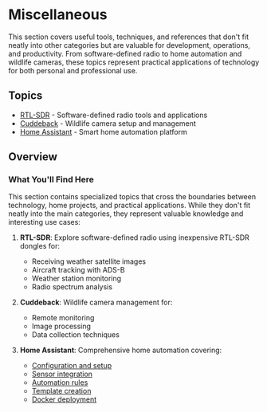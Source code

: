 # Miscellaneous

This section covers useful tools, techniques, and references that don't fit neatly into other categories but are valuable for development, operations, and productivity. From software-defined radio to home automation and wildlife cameras, these topics represent practical applications of technology for both personal and professional use.

## Topics

- [RTL-SDR](rtl-sdr/index.md) - Software-defined radio tools and applications
- [Cuddeback](cuddeback/index.md) - Wildlife camera setup and management
- [Home Assistant](homeassistant/index.md) - Smart home automation platform

## Overview

### What You'll Find Here

This section contains specialized topics that cross the boundaries between technology, home projects, and practical applications. While they don't fit neatly into the main categories, they represent valuable knowledge and interesting use cases:

1. **RTL-SDR**: Explore software-defined radio using inexpensive RTL-SDR dongles for:
   - Receiving weather satellite images
   - Aircraft tracking with ADS-B
   - Weather station monitoring
   - Radio spectrum analysis

2. **Cuddeback**: Wildlife camera management for:
   - Remote monitoring
   - Image processing
   - Data collection techniques

3. **Home Assistant**: Comprehensive home automation covering:
   - [Configuration and setup](homeassistant/configuration.md)
   - [Sensor integration](homeassistant/sensors.md)
   - [Automation rules](homeassistant/automations.md)
   - [Template creation](homeassistant/templates.md)
   - [Docker deployment](homeassistant/deployment.md)
